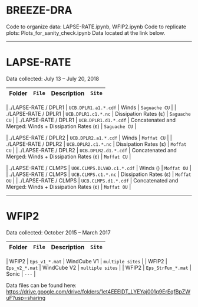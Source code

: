 # BREEZE-DRA

Code to organize data: LAPSE-RATE.ipynb, WFIP2.ipynb
Code to replicate plots: Plots_for_sanity_check.ipynb
Data located at the link below.

---

# LAPSE-RATE
Data collected: July 13 – July 20, 2018

| Folder | `File` | Description | `Site` |
|--------|--------|-------------| ------ |

| ./LAPSE-RATE / DPLR1 | `UCB.DPLR1.a1.*.cdf` | Winds | `Saguache CU` |
| ./LAPSE-RATE / DPLR1 | `UCB.DPLR1.c1.*.nc` | Dissipation Rates (ε) | `Saguache CU` |
| ./LAPSE-RATE / DPLR1 | `UCB.DPLR1.d1.*.cdf` | Concatenated and Merged: Winds + Dissipation Rates (ε) | `Saguache CU` |

| ./LAPSE-RATE / DPLR2 | `UCB.DPLR2.a1.*.cdf` | Winds | `Moffat CU` |
| ./LAPSE-RATE / DPLR2 | `UCB.DPLR2.c1.*.nc` | Dissipation Rates (ε) | `Moffat CU` |
| ./LAPSE-RATE / DPLR2 | `UCB.DPLR2.d1.*.cdf` | Concatenated and Merged: Winds + Dissipation Rates (ε) | `Moffat CU` |

| ./LAPSE-RATE / CLMPS | `UOK.CLMPS.DLVAD.c1.*.cdf` | Winds () | `Moffat OU` |
| ./LAPSE-RATE / CLMPS | `UCB.CLMPS.c1.*.nc` | Dissipation Rates (ε) | `Moffat OU` |
| ./LAPSE-RATE / CLMPS | `UCB.CLMPS.d1.*.cdf` | Concatenated and Merged: Winds + Dissipation Rates (ε) | `Moffat OU` |

---

# WFIP2
Data collected: October 2015 – March 2017

| Folder | `File` | Description | `Site` |
|--------|--------|-------------| ------ |

| WFIP2 | `Eps_v1_*.mat` | WindCube V1 | `multiple sites` |
| WFIP2 | `Eps_v2_*.mat` | WindCube V2 | `multiple sites` |
| WFIP2 | `Eps_StrFun_*.mat` | Sonic | `---` |

Data files can be found here: https://drive.google.com/drive/folders/1et4EEElDT_LYEYaj001q9ErEqfBpZWuF?usp=sharing

